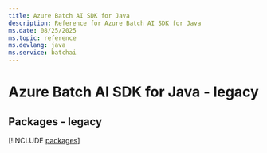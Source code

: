 ```yaml
---
title: Azure Batch AI SDK for Java
description: Reference for Azure Batch AI SDK for Java
ms.date: 08/25/2025
ms.topic: reference
ms.devlang: java
ms.service: batchai
---
```

# Azure Batch AI SDK for Java - legacy
## Packages - legacy
[!INCLUDE [packages](batch-ai-index.md)]